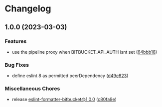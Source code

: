# Changelog

## 1.0.0 (2023-03-03)


### Features

* use the pipeline proxy when BITBUCKET_API_AUTH isnt set ([64bbb18](https://github.com/Sleavely/eslint-formatter-bitbucket/commit/64bbb18e71ec9dc5f5e4f8079a22fc7d9fbd34de))


### Bug Fixes

* define eslint 8 as permitted peerDependency ([d49e823](https://github.com/Sleavely/eslint-formatter-bitbucket/commit/d49e82385749909c56291cb3467220a315ad79c4))


### Miscellaneous Chores

* release eslint-formatter-bitbucket@1.0.0 ([c80fa9e](https://github.com/Sleavely/eslint-formatter-bitbucket/commit/c80fa9eaf6140de255071c29fa64124db8679a38))
